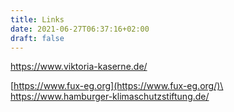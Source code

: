 ```yaml
---
title: Links
date: 2021-06-27T06:37:16+02:00
draft: false
---
```

<https://www.viktoria-kaserne.de/>

[https://www.fux-eg.org](https://www.fux-eg.org/)\
\
<https://www.hamburger-klimaschutzstiftung.de/>